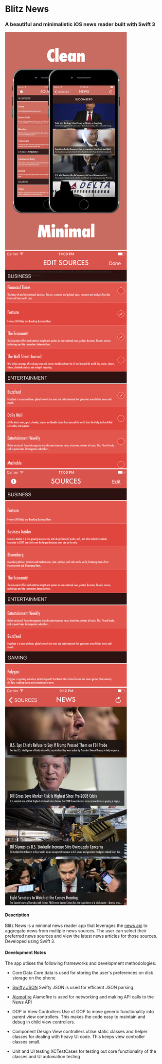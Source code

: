 # Blitz News
### A beautiful and minimalistic iOS news reader built with Swift 3

<img src = "https://github.com/aahmedae/aahmedae.github.io/blob/master/images/screenshots/showcase.png" width = "400"> 


<img src = "https://github.com/aahmedae/aahmedae.github.io/blob/master/images/screenshots/01.png" width = "400">  


<img src = "https://github.com/aahmedae/aahmedae.github.io/blob/master/images/screenshots/02.png" width = "400">   


<img src = "https://github.com/aahmedae/aahmedae.github.io/blob/master/images/screenshots/03.png" width = "400">  


#### Description
Blitz News is a minimal news reader app that leverages the [news api](newsapi.org) to aggregate news from multiple news sources. The user can select their preferred news sources and view the latest news articles for those sources. Developed using Swift 3.

#### Development Notes

The app utlises the following frameworks and development methodologies:  

* Core Data
Core data is used for storing the user's preferences on disk storage on the phone. 

* [Swifty JSON](https://github.com/SwiftyJSON/SwiftyJSON)
Swifty JSON is used for efficient JSON parsing

* [Alamofire](https://github.com/Alamofire/Alamofire)
Alamofire is used for networking and making API calls to the News API

* OOP in View Controllers
Use of OOP to move generic functionality into parent view controllers. This makes the code easy to maintain and debug in child view controllers.

* Component Design
View controllers utilse static classes and helper classes for dealing with heavy UI code. This keeps view controller classes small.

* Unit and UI testing
XCTestCases for testing out core functionality of the classes and UI automation testing
